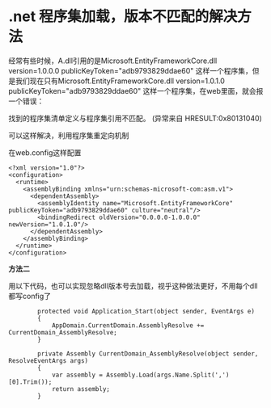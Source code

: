 # .net 程序集加载，版本不匹配的解决方法

经常有些时候，A.dll引用的是Microsoft.EntityFrameworkCore.dll version=1.0.0.0 publicKeyToken="adb9793829ddae60" 这样一个程序集，但是我们现在只有Microsoft.EntityFrameworkCore.dll version=1.0.1.0 publicKeyToken="adb9793829ddae60" 这样一个程序集，在web里面，就会报一个错误：

找到的程序集清单定义与程序集引用不匹配。 (异常来自 HRESULT:0x80131040)

可以这样解决，利用程序集重定向机制

在web.config这样配置

```
<?xml version="1.0"?>
<configuration>
  <runtime>
    <assemblyBinding xmlns="urn:schemas-microsoft-com:asm.v1">
      <dependentAssembly>
        <assemblyIdentity name="Microsoft.EntityFrameworkCore" publicKeyToken="adb9793829ddae60" culture="neutral"/>
        <bindingRedirect oldVersion="0.0.0.0-1.0.0.0" newVersion="1.0.1.0"/>
      </dependentAssembly>
    </assemblyBinding>
  </runtime>
</configuration>
```

 

**方法二**

用以下代码，也可以实现忽略dll版本号去加载，视乎这种做法更好，不用每个dll都写config了

```
        protected void Application_Start(object sender, EventArgs e)
        {
            AppDomain.CurrentDomain.AssemblyResolve += CurrentDomain_AssemblyResolve;
        }

        private Assembly CurrentDomain_AssemblyResolve(object sender, ResolveEventArgs args)
        {
            var assembly = Assembly.Load(args.Name.Split(',')[0].Trim());
            return assembly;
        }
```

